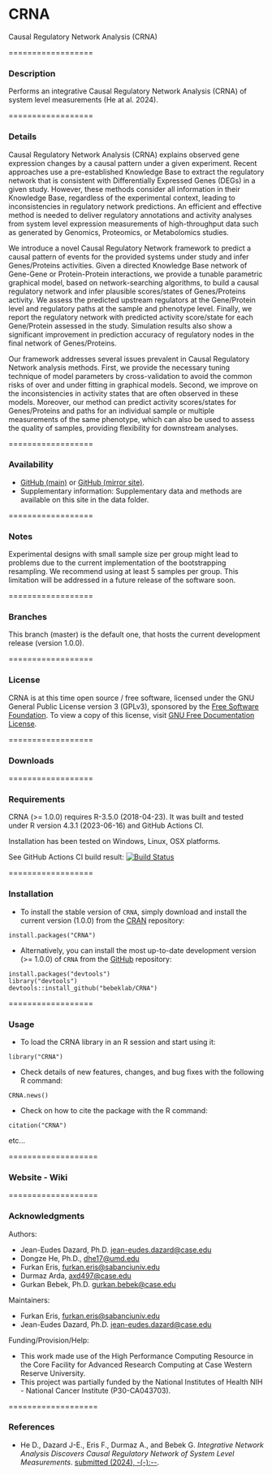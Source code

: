 # CRNA
Causal Regulatory Network Analysis (CRNA)


==================
### Description

Performs an integrative Causal Regulatory Network Analysis (CRNA) of system level measurements (He at al. 2024).


==================
### Details

Causal Regulatory Network Analysis (CRNA) explains observed gene expression changes by a causal pattern under a given experiment. 
Recent approaches use a pre-established Knowledge Base to extract the regulatory network that is consistent with Differentially 
Expressed Genes (DEGs) in a given study. However, these methods consider all information in their Knowledge Base, regardless of 
the experimental context, leading to inconsistencies in regulatory network predictions. An efficient and effective method is needed 
to deliver regulatory annotations and activity analyses from system level expression measurements of high-throughput data such as 
generated by Genomics, Proteomics, or Metabolomics studies. 

We introduce a novel Causal Regulatory Network framework to predict a causal pattern of events for the provided systems under study 
and infer Genes/Proteins activities. Given a directed Knowledge Base network of Gene-Gene or Protein-Protein interactions, we provide 
a tunable parametric graphical model, based on network-searching algorithms, to build a causal regulatory network and infer plausible 
scores/states of Genes/Proteins activity. We assess the predicted upstream regulators at the Gene/Protein level and regulatory paths 
at the sample and phenotype level. Finally, we report the regulatory network with predicted activity score/state for each Gene/Protein 
assessed in the study. Simulation results also show a significant improvement in prediction accuracy of regulatory nodes in the final 
network of Genes/Proteins. 

Our framework addresses several issues prevalent in Causal Regulatory Network analysis methods. First, we provide the necessary tuning 
technique of model parameters by cross-validation to avoid the common risks of over and under fitting in graphical models. Second, 
we improve on the inconsistencies in activity states that are often observed in these models. Moreover, our method can predict activity 
scores/states for Genes/Proteins and paths for an individual sample or multiple measurements of the same phenotype, which can also be 
used to assess the quality of samples, providing flexibility for downstream analyses.

==================
### Availability

* [GitHub (main)](https://github.com/bebeklab/CRNA) or [GitHub (mirror site)](https://github.com/jedazard/CRNA).
* Supplementary information: Supplementary data and methods are available on this site in the data folder.

==================
### Notes

Experimental designs with small sample size per group might lead to problems due to the current implementation of the bootstrapping resampling. We recommend using at least 5 samples per group. This limitation will be addressed in a future release of the software soon.

==================
### Branches

This branch (master) is the  default one, that hosts the current development release (version 1.0.0).

==================
### License

CRNA is at this time open source / free software, licensed under the GNU General Public License version 3 (GPLv3), 
sponsored by the [Free Software Foundation](https://www.fsf.org/). To view a copy of this license, visit 
[GNU Free Documentation License](https://www.gnu.org/licenses/gpl-3.0.html).

==================
### Downloads


==================
### Requirements

CRNA (>= 1.0.0) requires R-3.5.0 (2018-04-23). It was built and tested under R version 4.3.1 (2023-06-16) and GitHub Actions CI. 

Installation has been tested on Windows, Linux, OSX platforms. 

See GitHub Actions CI build result:
[![Build Status](https://travis-ci.org/jedazard/CRNA.png?branch=master)](https://travis-ci.org/jedazard/CRNA)


==================
### Installation

* To install the stable version of `CRNA`, simply download and install the current version (1.0.0) from the [CRAN](https://CRAN.R-project.org/package=CRNA) 
repository:

```{r}
install.packages("CRNA")
```

* Alternatively, you can install the most up-to-date development version (>= 1.0.0) of `CRNA` from the [GitHub](https://github.com/jedazard/CRNA) repository:

```{r}
install.packages("devtools")
library("devtools")
devtools::install_github("bebeklab/CRNA")
```

==================
### Usage

* To load the CRNA library in an R session and start using it:

```{r}
library("CRNA")
```

* Check details of new features, changes, and bug fixes with the following R command:

```{r}
CRNA.news()
```

* Check on how to cite the package with the R command:

```{r}
citation("CRNA")
```

etc...


===================
### Website - Wiki


===================
### Acknowledgments

Authors: 
   + Jean-Eudes Dazard, Ph.D. <jean-eudes.dazard@case.edu>
   + Dongze He, Ph.D., <dhe17@umd.edu>
   + Furkan Eris, <furkan.eris@sabanciuniv.edu>
   + Durmaz Arda, <axd497@case.edu>
   + Gurkan Bebek, Ph.D. <gurkan.bebek@case.edu>

Maintainers: 
   + Furkan Eris, <furkan.eris@sabanciuniv.edu>
   + Jean-Eudes Dazard, Ph.D. <jean-eudes.dazard@case.edu>

Funding/Provision/Help:   
   + This work made use of the High Performance Computing Resource in the Core Facility for Advanced Research Computing at Case Western Reserve University. 
   + This project was partially funded by the National Institutes of Health NIH - National Cancer Institute (P30-CA043703).


===================
### References

   + He D., Dazard J-E., Eris F., Durmaz A., and Bebek G. 
   *Integrative Network Analysis Discovers Causal Regulatory Network of System Level Measurements*. 
   [submitted (2024), -(-):--]().
